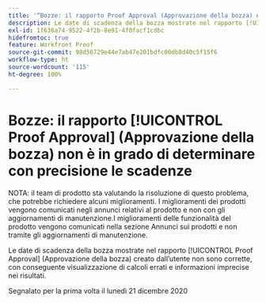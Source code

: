 ```yaml
---
title: '“Bozze: il rapporto Proof Approval (Approvazione della bozza) non è in grado di determinare con precisione le scadenze”'
description: Le date di scadenza della bozza mostrate nel rapporto [!UICONTROL Proof Approval] (Approvazione della bozza) creato dall’utente non sono corrette, con conseguente visualizzazione di calcoli errati e informazioni imprecise nei risultati.
exl-id: 1f636a74-9522-4f2b-8e91-4f0facf1cdbc
hidefromtoc: true
feature: Workfront Proof
source-git-commit: 98d56729e44e7ab47e201bdfc00db8d40c5f15f6
workflow-type: ht
source-wordcount: '115'
ht-degree: 100%

---
```


# Bozze: il rapporto [!UICONTROL Proof Approval] (Approvazione della bozza) non è in grado di determinare con precisione le scadenze

<!--Converted to story-->

NOTA: il team di prodotto sta valutando la risoluzione di questo problema, che potrebbe richiedere alcuni miglioramenti. I miglioramenti dei prodotti vengono comunicati negli annunci relativi al prodotto e non con gli aggiornamenti di manutenzione.I miglioramenti delle funzionalità del prodotto vengono comunicati nella sezione Annunci sui prodotti e non tramite gli aggiornamenti di manutenzione.

Le date di scadenza della bozza mostrate nel rapporto [!UICONTROL Proof Approval] (Approvazione della bozza) creato dall’utente non sono corrette, con conseguente visualizzazione di calcoli errati e informazioni imprecise nei risultati.

Segnalato per la prima volta il lunedì 21 dicembre 2020
